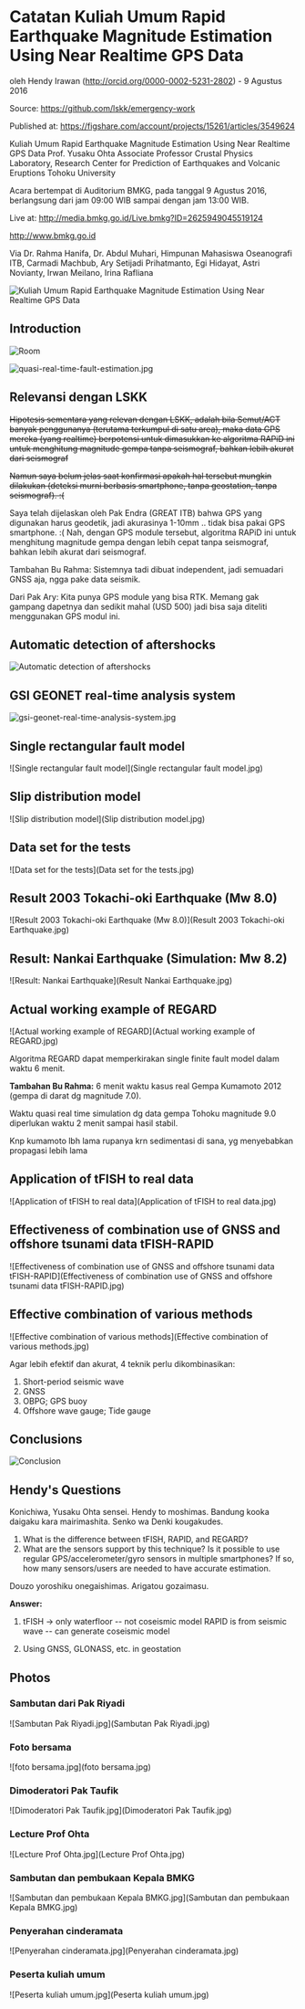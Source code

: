 
# Catatan Kuliah Umum Rapid Earthquake Magnitude Estimation Using Near Realtime GPS Data

oleh Hendy Irawan (http://orcid.org/0000-0002-5231-2802) - 9 Agustus 2016

Source: https://github.com/lskk/emergency-work

Published at: https://figshare.com/account/projects/15261/articles/3549624

Kuliah Umum Rapid Earthquake Magnitude Estimation Using Near Realtime GPS Data Prof. Yusaku Ohta Associate Professor Crustal Physics Laboratory, Research Center for Prediction of Earthquakes and Volcanic Eruptions Tohoku University

Acara bertempat di Auditorium BMKG, pada tanggal 9 Agustus 2016, berlangsung dari jam 09:00 WIB sampai dengan jam 13:00 WIB. 

Live at:
http://media.bmkg.go.id/Live.bmkg?ID=2625949045519124
 
http://www.bmkg.go.id

Via Dr. Rahma Hanifa, Dr. Abdul Muhari, Himpunan Mahasiswa Oseanografi ITB, Carmadi Machbub, Ary Setijadi Prihatmanto, Egi Hidayat, Astri Novianty, Irwan Meilano, Irina Rafliana

![Kuliah Umum Rapid Earthquake Magnitude Estimation Using Near Realtime GPS Data](Kuliah-Umum-Yusaku-Ohta-9Ags2016.jpg)

## Introduction

![Room](room.jpg)

![quasi-real-time-fault-estimation.jpg](quasi-real-time-fault-estimation.jpg)

## Relevansi dengan LSKK

<del>Hipotesis sementara yang relevan dengan LSKK, adalah bila Semut/ACT banyak penggunanya (terutama terkumpul di satu area), maka data GPS mereka (yang realtime) berpotensi untuk dimasukkan ke algoritma RAPiD ini untuk menghitung magnitude gempa tanpa seismograf, bahkan lebih akurat dari seismograf</del>

<del>Namun saya belum jelas saat konfirmasi apakah hal tersebut mungkin dilakukan (deteksi murni berbasis smartphone, tanpa geostation, tanpa seismograf). :(</del>

Saya telah dijelaskan oleh Pak Endra (GREAT ITB) bahwa GPS yang digunakan harus geodetik, jadi akurasinya 1-10mm .. tidak bisa pakai GPS smartphone. :( Nah, dengan GPS module tersebut, algoritma RAPiD ini untuk menghitung magnitude gempa dengan lebih cepat tanpa seismograf, bahkan lebih akurat dari seismograf.

Tambahan Bu Rahma: Sistemnya tadi dibuat independent, jadi semuadari GNSS aja, ngga pake data seismik.

Dari Pak Ary: Kita punya GPS module yang bisa RTK. Memang gak gampang dapetnya dan sedikit mahal (USD 500) jadi bisa saja diteliti menggunakan GPS modul ini.

## Automatic detection of aftershocks

![Automatic detection of aftershocks](automatic-detection-of-aftershocks.jpg)

## GSI GEONET real-time analysis system

![gsi-geonet-real-time-analysis-system.jpg](gsi-geonet-real-time-analysis-system.jpg)

## Single rectangular fault model

![Single rectangular fault model](Single rectangular fault model.jpg)

## Slip distribution model

![Slip distribution model](Slip distribution model.jpg)

## Data set for the tests

![Data set for the tests](Data set for the tests.jpg)

## Result 2003 Tokachi-oki Earthquake (Mw 8.0)

![Result 2003 Tokachi-oki Earthquake (Mw 8.0)](Result 2003 Tokachi-oki Earthquake.jpg)

## Result: Nankai Earthquake (Simulation: Mw 8.2)

![Result: Nankai Earthquake](Result Nankai Earthquake.jpg)

## Actual working example of REGARD

![Actual working example of REGARD](Actual working example of REGARD.jpg)

Algoritma REGARD dapat memperkirakan single finite fault model dalam waktu 6 menit.

**Tambahan Bu Rahma:** 6 menit waktu kasus real Gempa Kumamoto 2012 (gempa di darat dg magnitude 7.0).

Waktu quasi real time simulation dg data gempa Tohoku magnitude 9.0 diperlukan waktu 2 menit sampai hasil stabil.

Knp kumamoto lbh lama rupanya krn sedimentasi di sana, yg menyebabkan propagasi lebih lama

## Application of tFISH to real data

![Application of tFISH to real data](Application of tFISH to real data.jpg)

## Effectiveness of combination use of GNSS and offshore tsunami data tFISH-RAPID

![Effectiveness of combination use of GNSS and offshore tsunami data tFISH-RAPID](Effectiveness of combination use of GNSS and offshore tsunami data tFISH-RAPID.jpg)

## Effective combination of various methods

![Effective combination of various methods](Effective combination of various methods.jpg)

Agar lebih efektif dan akurat, 4 teknik perlu dikombinasikan:
1. Short-period seismic wave
2. GNSS
3. OBPG; GPS buoy
4. Offshore wave gauge; Tide gauge

## Conclusions

![Conclusion](conclusion.jpg)

## Hendy's Questions

Konichiwa, Yusaku Ohta sensei.
Hendy to moshimas.
Bandung kooka daigaku kara mairimashita.
Senko wa Denki kougakudes.

1. What is the difference between tFISH, RAPID, and REGARD?
2. What are the sensors support by this technique? Is it possible to use regular GPS/accelerometer/gyro sensors in multiple smartphones? If so, how many sensors/users are needed to have accurate estimation.

Douzo yoroshiku onegaishimas.
Arigatou gozaimasu.

**Answer:**

1. tFISH -> only waterfloor -- not coseismic model
   RAPID is from seismic wave -- can generate coseismic model

2. Using GNSS, GLONASS, etc. in geostation


## Photos

### Sambutan dari Pak Riyadi

![Sambutan Pak Riyadi.jpg](Sambutan Pak Riyadi.jpg)

### Foto bersama

![foto bersama.jpg](foto bersama.jpg)

### Dimoderatori Pak Taufik

![Dimoderatori Pak Taufik.jpg](Dimoderatori Pak Taufik.jpg)

### Lecture Prof Ohta

![Lecture Prof Ohta.jpg](Lecture Prof Ohta.jpg)

### Sambutan dan pembukaan Kepala BMKG

![Sambutan dan pembukaan Kepala BMKG.jpg](Sambutan dan pembukaan Kepala BMKG.jpg)

### Penyerahan cinderamata

![Penyerahan cinderamata.jpg](Penyerahan cinderamata.jpg)

### Peserta kuliah umum

![Peserta kuliah umum.jpg](Peserta kuliah umum.jpg)

